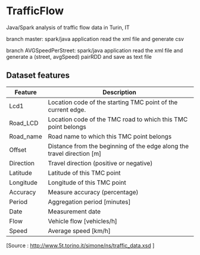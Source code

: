 # TrafficFlow
Java/Spark analysis of traffic flow data in Turin, IT

branch master: spark/java application
  read the xml file and generate csv
  
branch AVGSpeedPerStreet: spark/java application
  read the xml file and generate a (street, avgSpeed) pairRDD and save as text file

## Dataset features

Feature | Description
------------ | -------------
Lcd1 | Location code of the starting TMC point of the current edge.
Road_LCD | Location code of the TMC road to which this TMC point belongs
Road_name | Road name to which this TMC point belongs
Offset | Distance from the beginning of the edge along the travel direction [m]
Direction | Travel direction (positive or negative)
Latitude | Latitude of this TMC point
Longitude | Longitude of this TMC point
Accuracy | Measure accuracy (percentage)
Period | Aggregation period [minutes]
Date | Measurement date
Flow | Vehicle flow [vehicles/h]
Speed | Average speed [km/h]

[Source : http://www.5t.torino.it/simone/ns/traffic_data.xsd ]


